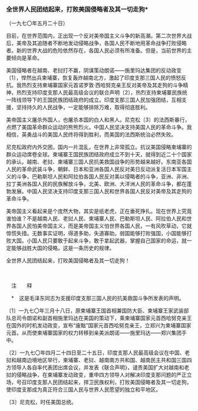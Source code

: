 ### **全世界人民团结起来，打败美国侵略者及其一切走狗**\*
（一九七〇年五月二十日）

目前，在世界范围内，正出现一个反对美帝国主义斗争的新高潮。第二次世界大战后，美帝及其追随者不断地发动侵略战争，各国人民不断地用革命战争打败侵略者。新的世界大战的危险依然存在，各国人民必须有所准备。但是，当前世界的主要倾向是革命。

美国侵略者在越南、老挝打不赢，阴谋策动朗诺——施里玛达集团的反动政变〔1〕，悍然出兵柬埔寨，恢复轰炸越南北方，激起了印度支那三国人民的愤怒反抗。我热烈支持柬埔寨国家元首诺罗敦·西哈努克亲王反对美帝及其走狗的斗争精神，热烈支持印度支那人民最高级会议的联合声明〔2〕，热烈支持柬埔寨民族统一阵线领导下的王国民族团结政府的成立。印度支那三国人民加强团结，互相支援，坚持持久的人民战争，一定能够排除万难，取得彻底胜利。

美帝国主义屠杀外国人，也屠杀本国的白人和黑人。尼克松〔3〕的法西斯暴行，点燃了美国革命群众运动的熊熊烈火。中国人民坚决支持美国人民的革命斗争。我相信，英勇战斗的美国人民终将得到胜利，而美国的法西斯统治必然失败。

尼克松政府内外交困，国内一片混乱，在世界上非常孤立。抗议美国侵略柬埔寨的群众运动席卷全球。柬埔寨王国民族团结政府成立不到十天，就得到近二十个国家的承认。越南、老挝、柬埔寨三国人民抗美救国战争的形势越来越好。东南亚各国人民的革命武装斗争，朝鲜、日本和亚洲各国人民反对美日反动派复活日本军国主义的斗争，巴勒斯坦人民和阿拉伯各国人民反对美以侵略者的斗争，亚洲、非洲、拉丁美洲各国人民的民族解放斗争，北美、欧洲、大洋洲人民的革命斗争，都在蓬勃发展。中国人民坚决支持印度支那三国人民和世界各国人民反对美帝及其走狗的革命斗争。

美帝国主义看起来是个庞然大物，其实是纸老虎，正在垂死挣扎。现在世界上究竟谁怕谁？不是越南人民、老挝人民、柬埔寨人民、巴勒斯坦人民、阿拉伯人民和世界各国人民怕美帝国主义，而是美帝国主义怕世界各国人民，一有风吹草动，它就惊慌失措。无数事实证明，得道多助，失道寡助。弱国能够打败强国，小国能够打败大国。小国人民只要敢于起来斗争，敢于拿起武器，掌握自己国家的命运，就一定能够战胜大国的侵略。这是一条历史的规律。

全世界人民团结起来，打败美国侵略者及其一切走狗！

　　

　注　　释　

　\*　这是毛泽东同志为支援印度支那三国人民的抗美救国斗争所发表的声明。

〔1〕一九七〇年三月十八日，原柬埔寨王国首相兼国防大臣、柬埔寨王家武装部队总司令朗诺和副首相施里玛达在美国的策动下，乘柬埔寨国家元首西哈努克亲王在国外的时机发动政变，宣布“废黜”国家元首西哈努克亲王，立郑兴为柬埔寨国家元首。从而使柬埔寨国家的权力转移到亲美派朗诺——施里玛达——郑兴集团手中。

〔2〕一九七〇年四月二十四日至二十五日，印度支那人民最高级会议在中国、老挝和越南边境地区举行，柬埔寨、老挝、越南南方共和国、越南民主共和国三国四方领导人各自率代表团出席会议，并发表《联合声明》，谴责美国扩大对越南和老挝的侵略战争，在柬埔寨发动政变，重申四方领导人对解决印度支那问题的严正立场，号召印度支那人民团结起来，捍卫民族权利，打败美国侵略者及其一切走狗，使印度支那成为真正符合三国人民与世界人民愿望的独立和平地区。

〔3〕尼克松，时任美国总统。